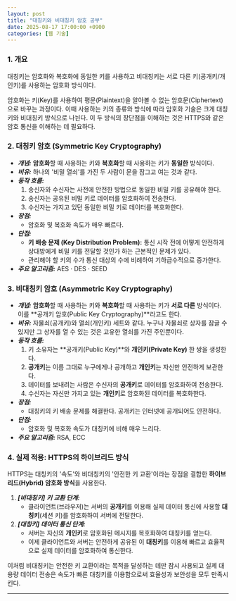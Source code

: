 ```yaml
---
layout: post
title: "대칭키와 비대칭키 암호 공부"
date: 2025-08-17 17:00:00 +0900
categories: [웹 기술]
---
```


### 1. 개요

대칭키는 암호화와 복호화에 동일한 키를 사용하고 비대칭키는 서로 다른 키(공개키/개인키)를 사용하는 암호화 방식이다.

암호화는 키(Key)를 사용하여 평문(Plaintext)을 알아볼 수 없는 암호문(Ciphertext)으로 바꾸는 과정이다. 이때 사용하는 키의 종류와 방식에 따라 암호화 기술은 크게 대칭키와 비대칭키 방식으로 나뉜다. 이 두 방식의 장단점을 이해하는 것은 HTTPS와 같은 암호 통신을 이해하는 데 필요하다.

### 2. 대칭키 암호 (Symmetric Key Cryptography)

*   ***개념:*** **암호화**할 때 사용하는 키와 **복호화**할 때 사용하는 키가 **동일한** 방식이다.
*   ***비유:*** 하나의 '비밀 열쇠'를 가진 두 사람이 문을 잠그고 여는 것과 같다.
*   ***동작 흐름:***
    1.  송신자와 수신자는 사전에 안전한 방법으로 동일한 비밀 키를 공유해야 한다.
    2.  송신자는 공유된 비밀 키로 데이터를 암호화하여 전송한다.
    3.  수신자는 가지고 있던 동일한 비밀 키로 데이터를 복호화한다.
*   ***장점:***
    *   암호화 및 복호화 속도가 매우 빠르다.
*   ***단점:***
    *   **키 배송 문제 (Key Distribution Problem):** 통신 시작 전에 어떻게 안전하게 상대방에게 비밀 키를 전달할 것인가 하는 근본적인 문제가 있다.
    *   관리해야 할 키의 수가 통신 대상의 수에 비례하여 기하급수적으로 증가한다.
*   ***주요 알고리즘:*** AES · DES · SEED

### 3. 비대칭키 암호 (Asymmetric Key Cryptography)

*   ***개념:*** **암호화**할 때 사용하는 키와 **복호화**할 때 사용하는 키가 **서로 다른** 방식이다. 이를 **공개키 암호(Public Key Cryptography)**라고도 한다.
*   ***비유:*** 자물쇠(공개키)와 열쇠(개인키) 세트와 같다. 누구나 자물쇠로 상자를 잠글 수 있지만 그 상자를 열 수 있는 것은 고유한 열쇠를 가진 주인뿐이다.
*   ***동작 흐름:***
    1.  키 소유자는 **공개키(Public Key)**와 **개인키(Private Key)** 한 쌍을 생성한다.
    2.  **공개키**는 이름 그대로 누구에게나 공개하고 **개인키**는 자신만 안전하게 보관한다.
    3.  데이터를 보내려는 사람은 수신자의 **공개키**로 데이터를 암호화하여 전송한다.
    4.  수신자는 자신만 가지고 있는 **개인키**로 암호화된 데이터를 복호화한다.
*   ***장점:***
    *   대칭키의 키 배송 문제를 해결한다. 공개키는 인터넷에 공개되어도 안전하다.
*   ***단점:***
    *   암호화 및 복호화 속도가 대칭키에 비해 매우 느리다.
*   ***주요 알고리즘:*** RSA, ECC

### 4. 실제 적용: HTTPS의 하이브리드 방식

HTTPS는 대칭키의 '속도'와 비대칭키의 '안전한 키 교환'이라는 장점을 결합한 **하이브리드(Hybrid) 암호화 방식**을 사용한다.

1.  ***[비대칭키] 키 교환 단계:***
    *   클라이언트(브라우저)는 서버의 **공개키**를 이용해 실제 데이터 통신에 사용할 **대칭키**(세션 키)를 암호화하여 서버에 전달한다.
2.  ***[대칭키] 데이터 통신 단계:***
    *   서버는 자신의 **개인키**로 암호화된 메시지를 복호화하여 대칭키를 얻는다.
    *   이제 클라이언트와 서버는 안전하게 공유된 이 **대칭키**를 이용해 빠르고 효율적으로 실제 데이터를 암호화하여 통신한다.

이처럼 비대칭키는 안전한 키 교환이라는 목적을 달성하는 데만 잠시 사용되고 실제 대용량 데이터 전송은 속도가 빠른 대칭키를 이용함으로써 효율성과 보안성을 모두 만족시킨다.

<hr class="short-rule">